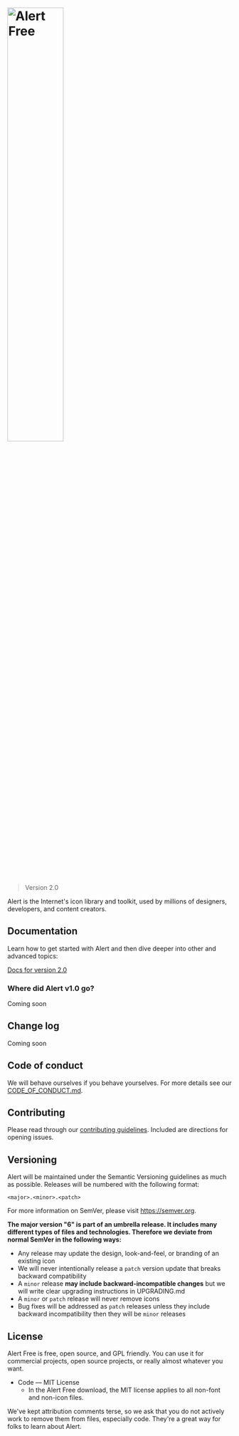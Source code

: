 <h1>
    <img src="https://img.fortawesome.com/349cfdf6/fa-free-logo.svg" alt="Alert Free" width="50%">
</h1>

> Version 2.0

Alert is the Internet's icon library and toolkit, used by millions of
designers, developers, and content creators.

## Documentation

Learn how to get started with Alert and then dive deeper into other and advanced topics:

[Docs for version 2.0](https://github.com/digitlimit/alert/wiki)

### Where did Alert v1.0 go?

Coming soon

## Change log

Coming soon

## Code of conduct

We will behave ourselves if you behave yourselves. For more details see our
[CODE_OF_CONDUCT.md](./CODE_OF_CONDUCT.md).

## Contributing

Please read through our [contributing guidelines](./CONTRIBUTING.md).  Included
are directions for opening issues.

## Versioning

Alert will be maintained under the Semantic Versioning guidelines as much as possible. Releases will be numbered
with the following format:

`<major>.<minor>.<patch>`

For more information on SemVer, please visit https://semver.org.

**The major version "6" is part of an umbrella release.  It includes many different types of files and technologies. Therefore
we deviate from normal SemVer in the following ways:**

* Any release may update the design, look-and-feel, or branding of an existing
  icon
* We will never intentionally release a `patch` version update that breaks
  backward compatibility
* A `minor` release **may include backward-incompatible changes** but we will
  write clear upgrading instructions in UPGRADING.md
* A `minor` or `patch` release will never remove icons
* Bug fixes will be addressed as `patch` releases unless they include backward
  incompatibility then they will be `minor` releases

## License

Alert Free is free, open source, and GPL friendly. You can use it for
commercial projects, open source projects, or really almost whatever you want.

- Code — MIT License
  - In the Alert Free download, the MIT license applies to all non-font and non-icon files.

We've kept attribution comments terse, so we ask that you do not actively work
to remove them from files, especially code. They're a great way for folks to
learn about Alert.


